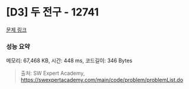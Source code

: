 # [D3] 두 전구 - 12741 

[문제 링크](https://swexpertacademy.com/main/code/problem/problemDetail.do?contestProbId=AXuUo_Tqs9kDFARa) 

### 성능 요약

메모리: 67,468 KB, 시간: 448 ms, 코드길이: 346 Bytes



> 출처: SW Expert Academy, https://swexpertacademy.com/main/code/problem/problemList.do